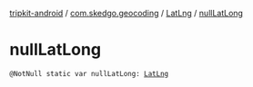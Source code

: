 [tripkit-android](../../index.md) / [com.skedgo.geocoding](../index.md) / [LatLng](index.md) / [nullLatLong](./null-lat-long.md)

# nullLatLong

`@NotNull static var nullLatLong: `[`LatLng`](index.md)